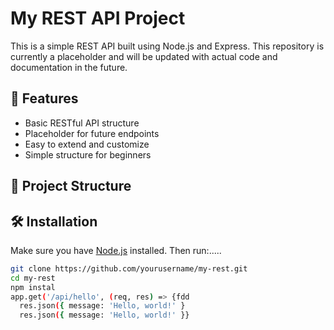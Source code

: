 # My REST API Project

This is a simple REST API built using Node.js and Express. This repository is currently a placeholder and will be updated with actual code and documentation in the future.

## 🚀 Features

- Basic RESTful API structure
- Placeholder for future endpoints
- Easy to extend and customize
- Simple structure for beginners

## 📁 Project Structure


## 🛠️ Installation

Make sure you have [Node.js](https://nodejs.org/) installed. Then run:.....

```bash
git clone https://github.com/yourusername/my-rest.git
cd my-rest
npm instal
app.get('/api/hello', (req, res) => {fdd
  res.json({ message: 'Hello, world!' }
  res.json({ message: 'Hello, world!' }}



